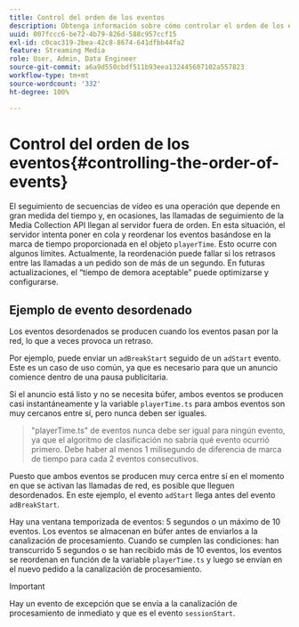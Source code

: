 ```yaml
---
title: Control del orden de los eventos
description: Obtenga información sobre cómo controlar el orden de los eventos y cómo, en algunos casos, se reordenan los eventos en función de la marca de tiempo proporcionada en el objeto playerTime.
uuid: 007fccc6-be72-4b79-826d-588c957ccf15
exl-id: c0cac319-2bea-42c8-8674-641dfbb44fa2
feature: Streaming Media
role: User, Admin, Data Engineer
source-git-commit: a6a9d550cbdf511b93eea132445607102a557823
workflow-type: tm+mt
source-wordcount: '332'
ht-degree: 100%

---
```


# Control del orden de los eventos{#controlling-the-order-of-events}

El seguimiento de secuencias de vídeo es una operación que depende en gran medida del tiempo y, en ocasiones, las llamadas de seguimiento de la Media Collection API llegan al servidor fuera de orden. En esta situación, el servidor intenta poner en cola y reordenar los eventos basándose en la marca de tiempo proporcionada en el objeto `playerTime`.  Esto ocurre con algunos límites. Actualmente, la reordenación puede fallar si los retrasos entre las llamadas a un pedido son de más de un segundo. En futuras actualizaciones, el “tiempo de demora aceptable” puede optimizarse y configurarse.

## Ejemplo de evento desordenado

Los eventos desordenados se producen cuando los eventos pasan por la red, lo que a veces provoca un retraso.

Por ejemplo, puede enviar un `adBreakStart` seguido de un `adStart` evento. Este es un caso de uso común, ya que es necesario para que un anuncio comience dentro de una pausa publicitaria.

Si el anuncio está listo y no se necesita búfer, ambos eventos se producen casi instantáneamente y la variable `playerTime.ts` para ambos eventos son muy cercanos entre sí, pero nunca deben ser iguales.

> &quot;playerTime.ts&quot; de eventos nunca debe ser igual para ningún evento, ya que el algoritmo de clasificación no sabría qué evento ocurrió primero. Debe haber al menos 1 milisegundo de diferencia de marca de tiempo para cada 2 eventos consecutivos.

Puesto que ambos eventos se producen muy cerca entre sí en el momento en que se activan las llamadas de red, es posible que lleguen desordenados. En este ejemplo, el evento `adStart` llega antes del evento `adBreakStart`.


Hay una ventana temporizada de eventos: 5 segundos o un máximo de 10 eventos. Los eventos se almacenan en búfer antes de enviarlos a la canalización de procesamiento. Cuando se cumplen las condiciones: han transcurrido 5 segundos o se han recibido más de 10 eventos, los eventos se reordenan en función de la variable `playerTime.ts` y luego se envían en el nuevo pedido a la canalización de procesamiento.

>[!IMPORTANT]
>
>Hay un evento de excepción que se envía a la canalización de procesamiento de inmediato y que es el evento `sessionStart`.
